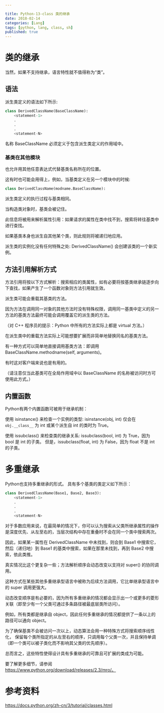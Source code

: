 ```yaml
---

title: Python-13-class 类的继承
date: 2018-02-14
categories: [Lang]
tags: [python, lang, class, sh]
published: true
---
```


# 类的继承

当然，如果不支持继承，语言特性就不值得称为“类”。

## 语法

派生类定义的语法如下所示:

```py
class DerivedClassName(BaseClassName):
    <statement-1>
    .
    .
    .
    <statement-N>
```

名称 BaseClassName 必须定义于包含派生类定义的作用域中。 

### 基类在其他模块

也允许用其他任意表达式代替基类名称所在的位置。 

这有时也可能会用得上，例如，当基类定义在另一个模块中的时候:

```py
class DerivedClassName(modname.BaseClassName):
```

派生类定义的执行过程与基类相同。

当构造类对象时，基类会被记住。 

此信息将被用来解析属性引用：如果请求的属性在类中找不到，搜索将转往基类中进行查找。 

如果基类本身也派生自其他某个类，则此规则将被递归地应用。

派生类的实例化没有任何特殊之处: DerivedClassName() 会创建该类的一个新实例。 

## 方法引用解析方式

方法引用将按以下方式解析：搜索相应的类属性，如有必要将按基类继承链逐步向下查找，如果产生了一个函数对象则方法引用就生效。

派生类可能会重载其基类的方法。 

因为方法在调用同一对象的其他方法时没有特殊权限，调用同一基类中定义的另一方法的基类方法最终可能会调用覆盖它的派生类的方法。 

（对 C++ 程序员的提示：Python 中所有的方法实际上都是 virtual 方法。）

在派生类中的重载方法实际上可能想要扩展而非简单地替换同名的基类方法。 

有一种方式可以简单地直接调用基类方法：即调用 BaseClassName.methodname(self, arguments)。 

有时这对客户端来说也是有用的。 

（请注意仅当此基类可在全局作用域中以 BaseClassName 的名称被访问时方可使用此方式。）

## 内置函数

Python有两个内置函数可被用于继承机制：

使用 isinstance() 来检查一个实例的类型: isinstance(obj, int) 仅会在 `obj.__class__` 为 int 或某个派生自 int 的类时为 True。

使用 issubclass() 来检查类的继承关系: issubclass(bool, int) 为 True，因为 bool 是 int 的子类。 但是，issubclass(float, int) 为 False，因为 float 不是 int 的子类。

# 多重继承

Python也支持多重继承的形式。 具有多个基类的类定义如下所示：

```py
class DerivedClassName(Base1, Base2, Base3):
    <statement-1>
    .
    .
    .
    <statement-N>
```

对于多数应用来说，在最简单的情况下，你可以认为搜索从父类所继承属性的操作是深度优先、从左至右的，当层次结构中存在重叠时不会在同一个类中搜索两次。 

因此，如果某一属性在 DerivedClassName 中未找到，则会到 Base1 中搜索它，然后（递归地）到 Base1 的基类中搜索，如果在那里未找到，再到 Base2 中搜索，依此类推。

真实情况比这个更复杂一些；方法解析顺序会动态改变以支持对 super() 的协同调用。 

这种方式在某些其他多重继承型语言中被称为后续方法调用，它比单继承型语言中的 super 调用更强大。

动态改变顺序是有必要的，因为所有多重继承的情况都会显示出一个或更多的菱形关联（即至少有一个父类可通过多条路径被最底层类所访问）。 

例如，所有类都是继承自 object，因此任何多重继承的情况都提供了一条以上的路径可以通向 object。 

为了确保基类不会被访问一次以上，动态算法会用一种特殊方式将搜索顺序线性化， 保留每个类所指定的从左至右的顺序，只调用每个父类一次，并且保持单调（即一个类可以被子类化而不影响其父类的优先顺序）。 

总而言之，这些特性使得设计具有多重继承的可靠且可扩展的类成为可能。 

要了解更多细节，请参阅 https://www.python.org/download/releases/2.3/mro/。

# 参考资料

https://docs.python.org/zh-cn/3/tutorial/classes.html

